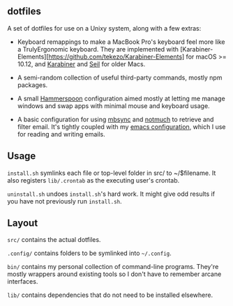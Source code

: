 ## dotfiles

A set of dotfiles for use on a Unixy system, along with a few extras:

* Keyboard remappings to make a MacBook Pro's keyboard feel more like a
TrulyErgonomic keyboard. They are implemented with
[Karabiner-Elements][https://github.com/tekezo/Karabiner-Elements] for macOS >=
10.12, and [Karabiner](https://pqrs.org/osx/karabiner/) and
[Seil](https://pqrs.org/osx/karabiner/seil.html.en) for older Macs.

* A semi-random collection of useful third-party commands, mostly npm packages.

* A small [Hammerspoon](http://www.hammerspoon.org/) configuration aimed mostly
  at letting me manage windows and swap apps with minimal mouse and keyboard
  usage.

* A basic configuration for using
  [mbsync](http://isync.sourceforge.net/mbsync.html) and
  [notmuch](https://notmuchmail.org/) to retrieve and filter email. It's
  tightly coupled with my [emacs
  configuration](https://github.com/NateEag/.emacs.d), which I use for reading
  and writing emails.


## Usage

`install.sh` symlinks each file or top-level folder in src/ to ~/$filename. It
also registers `lib/.crontab` as the executing user's crontab.

`uninstall.sh` undoes `install.sh`'s hard work. It might give odd results if
you have not previously run `install.sh`.


## Layout

`src/` contains the actual dotfiles.

`.config/` contains folders to be symlinked into `~/.config`.

`bin/` contains my personal collection of command-line programs. They're mostly
wrappers around existing tools so I don't have to remember arcane interfaces.

`lib/` contains dependencies that do not need to be installed elsewhere.

